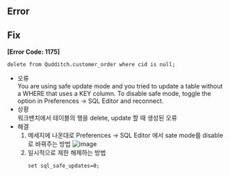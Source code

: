 ## Error

## Fix
**[Error Code: 1175]**  
```
delete from Qudditch.customer_order where cid is null;
```
- 오류  
  You are using safe update mode and you tried to update a table without a WHERE that uses a KEY column. To disable safe mode, toggle the option in Preferences -> SQL Editor and reconnect.  
- 상황  
  워크밴치에서 테이블의 행을 delete, update 할 때 생성된 오류 
- 해결  
  1. 메세지에 나온대로 Preferences -> SQL Editor 에서 sate mode를 disable로 바꿔주는 방법
     ![image](https://github.com/wonlog/TIL/assets/149459170/ca8cbe9f-8700-4ecd-bce0-88d4da26e0f9)
  2. 일시적으로 제한 해제하는 방법
     ```
     set sql_safe_updates=0;
     ```
